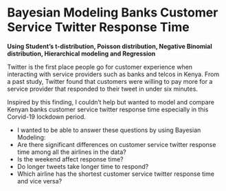 # Bayesian Modeling Banks Customer Service Twitter Response Time
**Using Student’s t-distribution, Poisson distribution, Negative Binomial distribution, Hierarchical modeling and Regression**

Twitter is the first place people go for customer experience when interacting with service providers such as banks and telcos in Kenya. From a past study, Twitter found that customers were willing to pay more for a service provider that responded to their tweet in under six minutes.

Inspired by this finding, I couldn’t help but wanted to model and compare Kenyan banks customer service twitter response time especially in this Corvid-19 lockdown period.

- I wanted to be able to answer these questions by using Bayesian Modeling:
- Are there significant differences on customer service twitter response time among all the airlines in the data?
- Is the weekend affect response time?
- Do longer tweets take longer time to respond?
- Which airline has the shortest customer service twitter response time and vice versa?
